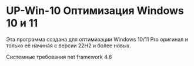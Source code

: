 # UP-Win-10 Оптимизация Windows 10 и 11
Эта программа создана для оптимизации Windows 10/11 Pro
оригинал и только её начиная с версии 22H2 и более новых.

Системные требования net framework 4.8
